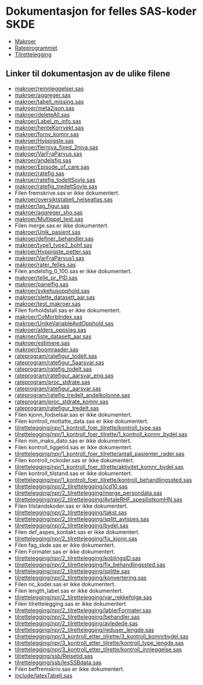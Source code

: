 # Dokumentasjon for felles SAS-koder SKDE

- [Makroer](makroer_doc)
- [Rateprogrammet](rateprogram_doc)
- [Tilrettelegging](tilrettelegging_doc)


## Linker til dokumentasjon av de ulike filene

- [makroer/reinnleggelser.sas](reinnleggelser)
- [makroer/aggreger.sas](aggreger)
- [makroer/tabell_missing.sas](tabell_missing)
- [makroer/meta2json.sas](meta2json)
- [makroer/deleteAll.sas](deleteAll)
- [makroer/Label_m_info.sas](Label_m_info)
- [makroer/henteKorrvekt.sas](henteKorrvekt)
- [makroer/forny_komnr.sas](forny_komnr)
- [makroer/Hyppigste.sas](Hyppigste)
- [makroer/flerniva_fixed_2niva.sas](flerniva_fixed_2niva)
- [makroer/VarFraParvus.sas](VarFraParvus)
- [makroer/andelsfig.sas](andelsfig)
- [makroer/Episode_of_care.sas](Episode_of_care)
- [makroer/ratefig.sas](ratefig)
- [makroer/ratefig_todeltSoyle.sas](ratefig_todeltSoyle)
- [makroer/ratefig_tredeltSoyle.sas](ratefig_tredeltSoyle)
- Filen fremskrive.sas er ikke dokumentert.
- [makroer/oversiktstabell_helseatlas.sas](oversiktstabell_helseatlas)
- [makroer/lag_figur.sas](lag_figur)
- [makroer/aggreger_sho.sas](aggreger_sho)
- [makroer/Multippel_test.sas](Multippel_test)
- Filen merge.sas er ikke dokumentert.
- [makroer/Unik_pasient.sas](Unik_pasient)
- [makroer/definer_behandler.sas](definer_behandler)
- [makroer/type1_type2_bohf.sas](type1_type2_bohf)
- [makroer/Hyppigste_petter.sas](Hyppigste_petter)
- [makroer/VarFraParvus1.sas](VarFraParvus1)
- [makroer/rater_felles.sas](rater_felles)
- Filen andelsfig_0_100.sas er ikke dokumentert.
- [makroer/telle_pr_PID.sas](telle_pr_PID)
- [makroer/panelfig.sas](panelfig)
- [makroer/sykehusopphold.sas](sykehusopphold)
- [makroer/slette_datasett_aar.sas](slette_datasett_aar)
- [makroer/test_makroer.sas](test_makroer)
- Filen forholdstall.sas er ikke dokumentert.
- [makroer/CoMorbIndex.sas](CoMorbIndex)
- [makroer/UnikeVariableAvdOpphold.sas](UnikeVariableAvdOpphold)
- [makroer/alders_oppslag.sas](alders_oppslag)
- [makroer/liste_datasett_aar.sas](liste_datasett_aar)
- [makroer/estimere.sas](estimere)
- [makroer/boomraader.sas](boomraader)
- [rateprogram/ratefigur_todelt.sas](ratefigur_todelt)
- [rateprogram/ratefigur_5aarsvar.sas](ratefigur_5aarsvar)
- [rateprogram/ratefig_todelt.sas](ratefig_todelt)
- [rateprogram/ratefigur_aarsvar_eng.sas](ratefigur_aarsvar_eng)
- [rateprogram/proc_stdrate.sas](proc_stdrate)
- [rateprogram/ratefigur_aarsvar.sas](ratefigur_aarsvar)
- [rateprogram/ratefig_tredelt_andelkolonne.sas](ratefig_tredelt_andelkolonne)
- [rateprogram/proc_stdrate_komnr.sas](proc_stdrate_komnr)
- [rateprogram/ratefigur_tredelt.sas](ratefigur_tredelt)
- Filen kjonn_fodselsar.sas er ikke dokumentert.
- Filen kontroll_mottatte_data.sas er ikke dokumentert.
- [tilrettelegging/npr/1_kontroll_foer_tilrette/kontroll_type.sas](kontroll_type)
- [tilrettelegging/npr/1_kontroll_foer_tilrette/1_kontroll_komnr_bydel.sas](1_kontroll_komnr_bydel)
- Filen min_maks_dato.sas er ikke dokumentert.
- Filen kontroll_liggetid.sas er ikke dokumentert.
- [tilrettelegging/npr/1_kontroll_foer_tilrette/antall_pasienter_rader.sas](antall_pasienter_rader)
- Filen kontroll_nckoder.sas er ikke dokumentert.
- [tilrettelegging/npr/1_kontroll_foer_tilrette/aktivitet_komnr_bydel.sas](aktivitet_komnr_bydel)
- Filen kontroll_tilstand.sas er ikke dokumentert.
- [tilrettelegging/npr/1_kontroll_foer_tilrette/kontroll_behandlingssted.sas](kontroll_behandlingssted)
- [tilrettelegging/npr/2_tilrettelegging/icd10.sas](icd10)
- [tilrettelegging/npr/2_tilrettelegging/merge_persondata.sas](merge_persondata)
- [tilrettelegging/npr/2_tilrettelegging/AvtaleRHF_spesilistkomHN.sas](AvtaleRHF_spesilistkomHN)
- Filen tilstandskoder.sas er ikke dokumentert.
- [tilrettelegging/npr/2_tilrettelegging/takst.sas](takst)
- [tilrettelegging/npr/2_tilrettelegging/splitt_avtspes.sas](splitt_avtspes)
- [tilrettelegging/npr/2_tilrettelegging/bydel.sas](bydel)
- Filen def_aspes_kontakt.sas er ikke dokumentert.
- [tilrettelegging/npr/2_tilrettelegging/fix_kjonn.sas](fix_kjonn)
- Filen fag_skde.sas er ikke dokumentert.
- Filen Formater.sas er ikke dokumentert.
- [tilrettelegging/npr/2_tilrettelegging/koblingsID.sas](koblingsID)
- [tilrettelegging/npr/2_tilrettelegging/fix_behandlingssted.sas](fix_behandlingssted)
- [tilrettelegging/npr/2_tilrettelegging/splitte.sas](splitte)
- [tilrettelegging/npr/2_tilrettelegging/konvertering.sas](konvertering)
- Filen nc_koder.sas er ikke dokumentert.
- Filen length_label.sas er ikke dokumentert.
- [tilrettelegging/npr/2_tilrettelegging/var_rekkefolge.sas](var_rekkefolge)
- Filen tilrettelegging.sas er ikke dokumentert.
- [tilrettelegging/npr/2_tilrettelegging/lablerFormater.sas](lablerFormater)
- [tilrettelegging/npr/2_tilrettelegging/behandler.sas](behandler)
- [tilrettelegging/npr/2_tilrettelegging/avledede.sas](avledede)
- [tilrettelegging/npr/2_tilrettelegging/reduser_lengde.sas](reduser_lengde)
- [tilrettelegging/npr/3_kontroll_etter_tilrette/3_kontroll_komnrbydel.sas](3_kontroll_komnrbydel)
- [tilrettelegging/npr/3_kontroll_etter_tilrette/kontroll_type_lengde.sas](kontroll_type_lengde)
- [tilrettelegging/npr/3_kontroll_etter_tilrette/kontroll_innleggelse.sas](kontroll_innleggelse)
- [tilrettelegging/ssb/Reisetid.sas](Reisetid)
- [tilrettelegging/ssb/lesSSBdata.sas](lesSSBdata)
- Filen beffremskriv.sas er ikke dokumentert.
- [include/latexTabell.sas](latexTabell)
